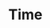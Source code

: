 ---
layout: product
product_id: 6628430348350
id: 6628430348350
title: Time
body_html: >-
  <p>Handcrafted in Ottawa, Ontario.</p>

  <p>I originally made these prints for my apartment so I could proudly say that all the artwork in the place was original content. After moving to my new house and setting up my home office, they caused a lot of interest. So now you can have these in your home as well.</p>
vendor: Connell McCarthy
product_type: Posters, Prints, & Visual Artwork
created_at: 2021-07-27T17:06:11-04:00
handle: time
updated_at: 2022-11-23T20:22:50-05:00
published_at: 2021-07-27T17:09:57-04:00
template_suffix: dark
status: active
published_scope: global
tags: abstract, Batch 05
admin_graphql_api_id: gid://shopify/Product/6628430348350
variants:
  - product_id: 6628430348350
    id: 39544989974590
    title: 8x10" / Black & White
    price: "45.00"
    sku: CM-DP-B5-02-XXS
    position: 1
    inventory_policy: continue
    compare_at_price: null
    fulfillment_service: manual
    inventory_management: shopify
    option1: 8x10"
    option2: Black & White
    option3: null
    created_at: 2021-07-27T17:06:11-04:00
    updated_at: 2022-02-07T16:24:15-05:00
    taxable: false
    barcode: null
    grams: 208
    image_id: 28624634085438
    weight: 0.208
    weight_unit: kg
    inventory_item_id: 41639417479230
    inventory_quantity: 100
    old_inventory_quantity: 100
    requires_shipping: true
    admin_graphql_api_id: gid://shopify/ProductVariant/39544989974590
  - product_id: 6628430348350
    id: 39544990007358
    title: 16x20" / Black & White
    price: "85.00"
    sku: CM-DP-B5-03-XS
    position: 2
    inventory_policy: continue
    compare_at_price: null
    fulfillment_service: manual
    inventory_management: shopify
    option1: 16x20"
    option2: Black & White
    option3: null
    created_at: 2021-07-27T17:06:11-04:00
    updated_at: 2022-02-07T16:24:21-05:00
    taxable: false
    barcode: null
    grams: 208
    image_id: 28624634085438
    weight: 0.208
    weight_unit: kg
    inventory_item_id: 41639417544766
    inventory_quantity: 100
    old_inventory_quantity: 100
    requires_shipping: true
    admin_graphql_api_id: gid://shopify/ProductVariant/39544990007358
  - product_id: 6628430348350
    id: 39544990040126
    title: 20x24" / Black & White
    price: "100.00"
    sku: CM-GP-B5-03-S
    position: 3
    inventory_policy: continue
    compare_at_price: null
    fulfillment_service: manual
    inventory_management: shopify
    option1: 20x24"
    option2: Black & White
    option3: null
    created_at: 2021-07-27T17:06:11-04:00
    updated_at: 2022-02-07T19:40:25-05:00
    taxable: false
    barcode: null
    grams: 208
    image_id: 28624634085438
    weight: 0.208
    weight_unit: kg
    inventory_item_id: 41639417577534
    inventory_quantity: 100
    old_inventory_quantity: 100
    requires_shipping: true
    admin_graphql_api_id: gid://shopify/ProductVariant/39544990040126
  - product_id: 6628430348350
    id: 39544990072894
    title: 24x30" / Black & White
    price: "120.00"
    sku: CM-GP-B5-03-M
    position: 4
    inventory_policy: continue
    compare_at_price: null
    fulfillment_service: manual
    inventory_management: shopify
    option1: 24x30"
    option2: Black & White
    option3: null
    created_at: 2021-07-27T17:06:11-04:00
    updated_at: 2022-02-07T18:18:46-05:00
    taxable: false
    barcode: null
    grams: 208
    image_id: 28624634085438
    weight: 0.208
    weight_unit: kg
    inventory_item_id: 41639417610302
    inventory_quantity: 100
    old_inventory_quantity: 100
    requires_shipping: true
    admin_graphql_api_id: gid://shopify/ProductVariant/39544990072894
  - product_id: 6628430348350
    id: 39544990105662
    title: 24x36" / Black & White
    price: "135.00"
    sku: CM-GP-B5-03-L
    position: 5
    inventory_policy: continue
    compare_at_price: null
    fulfillment_service: manual
    inventory_management: shopify
    option1: 24x36"
    option2: Black & White
    option3: null
    created_at: 2021-07-27T17:06:11-04:00
    updated_at: 2022-02-07T16:24:20-05:00
    taxable: false
    barcode: null
    grams: 208
    image_id: 28624634085438
    weight: 0.208
    weight_unit: kg
    inventory_item_id: 41639417643070
    inventory_quantity: 100
    old_inventory_quantity: 100
    requires_shipping: true
    admin_graphql_api_id: gid://shopify/ProductVariant/39544990105662
  - product_id: 6628430348350
    id: 39544990138430
    title: 30x36" / Black & White
    price: "190.00"
    sku: CM-GP-B5-03-XL
    position: 6
    inventory_policy: continue
    compare_at_price: null
    fulfillment_service: manual
    inventory_management: shopify
    option1: 30x36"
    option2: Black & White
    option3: null
    created_at: 2021-07-27T17:06:11-04:00
    updated_at: 2022-02-07T16:24:21-05:00
    taxable: false
    barcode: null
    grams: 208
    image_id: 28624634085438
    weight: 0.208
    weight_unit: kg
    inventory_item_id: 41639417675838
    inventory_quantity: 100
    old_inventory_quantity: 100
    requires_shipping: true
    admin_graphql_api_id: gid://shopify/ProductVariant/39544990138430
  - product_id: 6628430348350
    id: 39544990171198
    title: 30x40" / Black & White
    price: "195.00"
    sku: CM-GP-B5-03-XXL
    position: 7
    inventory_policy: continue
    compare_at_price: null
    fulfillment_service: manual
    inventory_management: shopify
    option1: 30x40"
    option2: Black & White
    option3: null
    created_at: 2021-07-27T17:06:11-04:00
    updated_at: 2022-02-07T16:24:25-05:00
    taxable: false
    barcode: null
    grams: 208
    image_id: 28624634085438
    weight: 0.208
    weight_unit: kg
    inventory_item_id: 41639417708606
    inventory_quantity: 100
    old_inventory_quantity: 100
    requires_shipping: true
    admin_graphql_api_id: gid://shopify/ProductVariant/39544990171198
options:
  - product_id: 6628430348350
    id: 8532505886782
    name: Size
    position: 1
    values:
      - 8x10"
      - 16x20"
      - 20x24"
      - 24x30"
      - 24x36"
      - 30x36"
      - 30x40"
  - product_id: 6628430348350
    id: 8532505919550
    name: Color
    position: 2
    values:
      - Black & White
images:
  - product_id: 6628430348350
    id: 28624634085438
    position: 1
    created_at: 2021-08-30T12:01:00-04:00
    updated_at: 2021-08-30T12:01:05-04:00
    alt: null
    width: 1000
    height: 1500
    src: https://cdn.shopify.com/s/files/1/1624/2355/products/Product-Image-Template---Dark-time.jpg?v=1630339265
    variant_ids:
      - 39544989974590
      - 39544990007358
      - 39544990040126
      - 39544990072894
      - 39544990105662
      - 39544990138430
      - 39544990171198
    admin_graphql_api_id: gid://shopify/ProductImage/28624634085438
  - product_id: 6628430348350
    id: 28545168474174
    position: 2
    created_at: 2021-07-27T17:06:15-04:00
    updated_at: 2021-08-30T12:01:05-04:00
    alt: null
    width: 1440
    height: 1800
    src: https://cdn.shopify.com/s/files/1/1624/2355/products/DSC05434_05cabc3a-e8a0-4e7c-833c-a04aa88339e6.jpg?v=1630339265
    variant_ids: []
    admin_graphql_api_id: gid://shopify/ProductImage/28545168474174
  - product_id: 6628430348350
    id: 28545170636862
    position: 3
    created_at: 2021-07-27T17:08:57-04:00
    updated_at: 2021-08-30T12:01:05-04:00
    alt: null
    width: 2000
    height: 1800
    src: https://cdn.shopify.com/s/files/1/1624/2355/products/PAR_02_0001_30e8a0be-08de-471b-98d7-1793c1dfc8a5.png?v=1630339265
    variant_ids: []
    admin_graphql_api_id: gid://shopify/ProductImage/28545170636862
  - product_id: 6628430348350
    id: 29846663888958
    position: 4
    created_at: 2022-11-23T20:22:50-05:00
    updated_at: 2022-11-23T20:22:50-05:00
    alt: null
    width: 800
    height: 1000
    src: https://cdn.shopify.com/s/files/1/1624/2355/products/Time_8x10_-1.jpg?v=1669252970
    variant_ids: []
    admin_graphql_api_id: gid://shopify/ProductImage/29846663888958
image:
  product_id: 6628430348350
  id: 28624634085438
  position: 1
  created_at: 2021-08-30T12:01:00-04:00
  updated_at: 2021-08-30T12:01:05-04:00
  alt: null
  width: 1000
  height: 1500
  src: https://cdn.shopify.com/s/files/1/1624/2355/products/Product-Image-Template---Dark-time.jpg?v=1630339265
  variant_ids:
    - 39544989974590
    - 39544990007358
    - 39544990040126
    - 39544990072894
    - 39544990105662
    - 39544990138430
    - 39544990171198
  admin_graphql_api_id: gid://shopify/ProductImage/28624634085438

---